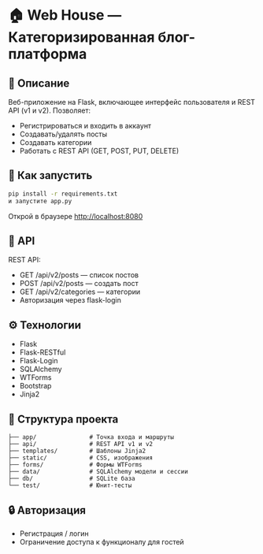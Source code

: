 # 🏠 Web House — Категоризированная блог-платформа

## 📌 Описание
Веб-приложение на Flask, включающее интерфейс пользователя и REST API (v1 и v2).
Позволяет:
- Регистрироваться и входить в аккаунт
- Создавать/удалять посты
- Создавать категории
- Работать с REST API (GET, POST, PUT, DELETE)

## 🚀 Как запустить

```bash
pip install -r requirements.txt
и запустите app.py
```

Открой в браузере [http://localhost:8080](http://localhost:8080)

## 🧪 API

REST API:
- GET /api/v2/posts — список постов
- POST /api/v2/posts — создать пост
- GET /api/v2/categories — категории
- Авторизация через flask-login

## ⚙️ Технологии

- Flask
- Flask-RESTful
- Flask-Login
- SQLAlchemy
- WTForms
- Bootstrap
- Jinja2

## 📁 Структура проекта

```
├── app/               # Точка входа и маршруты
├── api/               # REST API v1 и v2
├── templates/         # Шаблоны Jinja2
├── static/            # CSS, изображения
├── forms/             # Формы WTForms
├── data/              # SQLAlchemy модели и сессии
├── db/                # SQLite база
└── test/              # Юнит-тесты
```

## 🔒 Авторизация

- Регистрация / логин
- Ограничение доступа к функционалу для гостей

